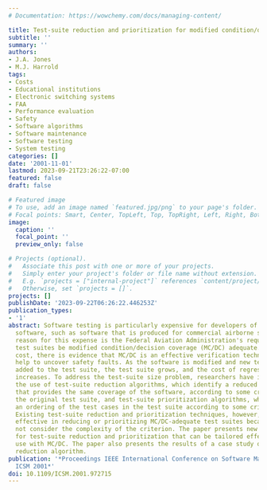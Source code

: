 ```yaml
---
# Documentation: https://wowchemy.com/docs/managing-content/

title: Test-suite reduction and prioritization for modified condition/decision coverage
subtitle: ''
summary: ''
authors:
- J.A. Jones
- M.J. Harrold
tags:
- Costs
- Educational institutions
- Electronic switching systems
- FAA
- Performance evaluation
- Safety
- Software algorithms
- Software maintenance
- Software testing
- System testing
categories: []
date: '2001-11-01'
lastmod: 2023-09-21T23:26:22-07:00
featured: false
draft: false

# Featured image
# To use, add an image named `featured.jpg/png` to your page's folder.
# Focal points: Smart, Center, TopLeft, Top, TopRight, Left, Right, BottomLeft, Bottom, BottomRight.
image:
  caption: ''
  focal_point: ''
  preview_only: false

# Projects (optional).
#   Associate this post with one or more of your projects.
#   Simply enter your project's folder or file name without extension.
#   E.g. `projects = ["internal-project"]` references `content/project/deep-learning/index.md`.
#   Otherwise, set `projects = []`.
projects: []
publishDate: '2023-09-22T06:26:22.446253Z'
publication_types:
- '1'
abstract: Software testing is particularly expensive for developers of high-assurance
  software, such as software that is produced for commercial airborne systems. One
  reason for this expense is the Federal Aviation Administration's requirement that
  test suites be modified condition/decision coverage (MC/DC) adequate. Despite its
  cost, there is evidence that MC/DC is an effective verification technique, and can
  help to uncover safety faults. As the software is modified and new test cases are
  added to the test suite, the test suite grows, and the cost of regression testing
  increases. To address the test-suite size problem, researchers have investigated
  the use of test-suite reduction algorithms, which identify a reduced test suite
  that provides the same coverage of the software, according to some criterion, as
  the original test suite, and test-suite prioritization algorithms, which identify
  an ordering of the test cases in the test suite according to some criteria or goals.
  Existing test-suite reduction and prioritization techniques, however, may not be
  effective in reducing or prioritizing MC/DC-adequate test suites because they do
  not consider the complexity of the criterion. The paper presents new algorithms
  for test-suite reduction and prioritization that can be tailored effectively for
  use with MC/DC. The paper also presents the results of a case study of the test-suite
  reduction algorithm.
publication: '*Proceedings IEEE International Conference on Software Maintenance.
  ICSM 2001*'
doi: 10.1109/ICSM.2001.972715
---
```

